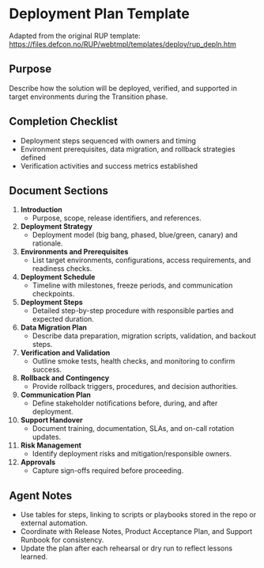 # Deployment Plan Template

Adapted from the original RUP template: https://files.defcon.no/RUP/webtmpl/templates/deploy/rup_depln.htm

## Purpose
Describe how the solution will be deployed, verified, and supported in target environments during the Transition phase.

## Completion Checklist
- Deployment steps sequenced with owners and timing
- Environment prerequisites, data migration, and rollback strategies defined
- Verification activities and success metrics established

## Document Sections
1. **Introduction**
   - Purpose, scope, release identifiers, and references.
2. **Deployment Strategy**
   - Deployment model (big bang, phased, blue/green, canary) and rationale.
3. **Environments and Prerequisites**
   - List target environments, configurations, access requirements, and readiness checks.
4. **Deployment Schedule**
   - Timeline with milestones, freeze periods, and communication checkpoints.
5. **Deployment Steps**
   - Detailed step-by-step procedure with responsible parties and expected duration.
6. **Data Migration Plan**
   - Describe data preparation, migration scripts, validation, and backout steps.
7. **Verification and Validation**
   - Outline smoke tests, health checks, and monitoring to confirm success.
8. **Rollback and Contingency**
   - Provide rollback triggers, procedures, and decision authorities.
9. **Communication Plan**
   - Define stakeholder notifications before, during, and after deployment.
10. **Support Handover**
    - Document training, documentation, SLAs, and on-call rotation updates.
11. **Risk Management**
    - Identify deployment risks and mitigation/responsible owners.
12. **Approvals**
    - Capture sign-offs required before proceeding.

## Agent Notes
- Use tables for steps, linking to scripts or playbooks stored in the repo or external automation.
- Coordinate with Release Notes, Product Acceptance Plan, and Support Runbook for consistency.
- Update the plan after each rehearsal or dry run to reflect lessons learned.
